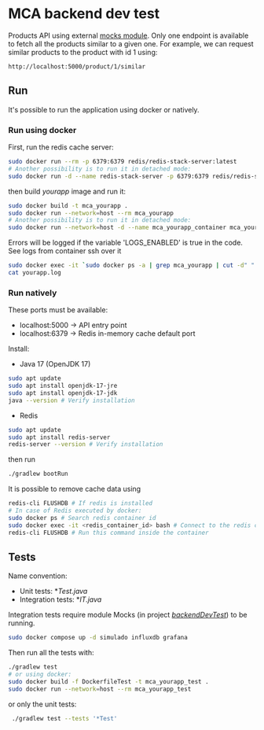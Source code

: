 # MCA backend dev test
Products API using external [mocks module](https://github.com/dalogax/backendDevTest).
Only one endpoint is available to fetch all the products similar to a given one.
For example, we can request similar products to the product with id 1 using:
```
http://localhost:5000/product/1/similar
```


## Run
It's possible to run the application using docker or natively.

### Run using docker
First, run the redis cache server:
```bash
sudo docker run --rm -p 6379:6379 redis/redis-stack-server:latest
# Another possibility is to run it in detached mode:
sudo docker run -d --name redis-stack-server -p 6379:6379 redis/redis-stack-server:latest
```

then build *yourapp* image and run it:
```bash
sudo docker build -t mca_yourapp .
sudo docker run --network=host --rm mca_yourapp
# Another possibility is to run it in detached mode:
sudo docker run --network=host -d --name mca_yourapp_container mca_yourapp
```

Errors will be logged if the variable 'LOGS_ENABLED' is true in the code.
See logs from container ssh over it
```bash
sudo docker exec -it `sudo docker ps -a | grep mca_yourapp | cut -d" " -f1` /bin/bash
cat yourapp.log
```

### Run natively
These ports must be available:
- localhost:5000 -> API entry point
- localhost:6379 -> Redis in-memory cache default port

Install:
- Java 17 (OpenJDK 17)
```bash
sudo apt update
sudo apt install openjdk-17-jre
sudo apt install openjdk-17-jdk
java --version # Verify installation
```
- Redis
```bash
sudo apt update
sudo apt install redis-server
redis-server --version # Verify installation
```

then run
```bash
./gradlew bootRun
```

It is possible to remove cache data using
```bash
redis-cli FLUSHDB # If redis is installed
# In case of Redis executed by docker:
sudo docker ps # Search redis container id
sudo docker exec -it <redis_container_id> bash # Connect to the redis container
redis-cli FLUSHDB # Run this command inside the container
```

## Tests
Name convention:
- Unit tests: **Test.java*
- Integration tests: **IT.java*

Integration tests require module Mocks (in project [*backendDevTest*](https://github.com/dalogax/backendDevTest)) to be running.
```bash
sudo docker compose up -d simulado influxdb grafana
```

Then run all the tests with:
```bash
./gradlew test
# or using docker:
sudo docker build -f DockerfileTest -t mca_yourapp_test .
sudo docker run --network=host --rm mca_yourapp_test
```

or only the unit tests:
```bash
 ./gradlew test --tests '*Test'
```
